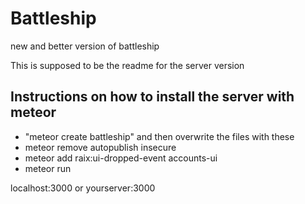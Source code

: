 # Battleship
new and better version of battleship

This is supposed to be the readme for the server version

## Instructions on how to install the server with meteor

* "meteor create battleship" and then overwrite the files with these
* meteor remove autopublish insecure
* meteor add raix:ui-dropped-event accounts-ui
* meteor run

localhost:3000
or
yourserver:3000
